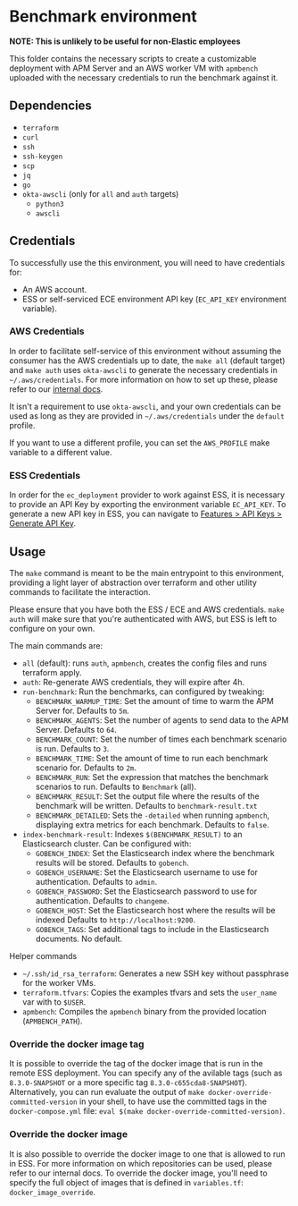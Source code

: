 # Benchmark environment

**NOTE: This is unlikely to be useful for non-Elastic employees**

This folder contains the necessary scripts to create a customizable deployment
with APM Server and an AWS worker VM with `apmbench` uploaded with the necessary
credentials to run the benchmark against it.

## Dependencies

- `terraform`
- `curl`
- `ssh`
- `ssh-keygen`
- `scp`
- `jq`
- `go`
- `okta-awscli` (only for `all` and `auth` targets)
  - `python3`
  - `awscli`

## Credentials

To successfully use the this environment, you will need to have credentials for:

- An AWS account.
- ESS or self-serviced ECE environment API key (`EC_API_KEY` environment variable).

### AWS Credentials

In order to facilitate self-service of this environment without assuming the consumer
has the AWS credentials up to date, the `make all` (default target) and `make auth`
uses `okta-awscli` to generate the necessary credentials in `~/.aws/credentials`.
For more information on how to set up these, please refer to our [internal docs](https://github.com/elastic/observability-dev/blob/main/environments/ecetest/README.md#okta-aws-cli-setup).

It isn't a requirement to use `okta-awscli`, and your own credentials can be used
as long as they are provided in `~/.aws/credentials` under the `default` profile.

If you want to use a different profile, you can set the `AWS_PROFILE` make variable
to a different value.

### ESS Credentials

In order for the `ec_deployment` provider to work against ESS, it is necessary to provide
an API Key by exporting the environment variable `EC_API_KEY`. To generate a new API
key in ESS, you can navigate to [Features > API Keys > Generate API Key](https://cloud.elastic.co/deployment-features/keys).

## Usage

The `make` command is meant to be the main entrypoint to this environment, providing a light
layer of abstraction over terraform and other utility commands to facilitate the interaction.

Please ensure that you have both the ESS / ECE and AWS credentials. `make auth` will make sure
that you're authenticated with AWS, but ESS is left to configure on your own.

The main commands are:

- `all` (default): runs `auth`, `apmbench`, creates the config files and runs terraform apply.
- `auth`: Re-generate AWS credentials, they will expire after 4h.
- `run-benchmark`: Run the benchmarks, can configured by tweaking:
  - `BENCHMARK_WARMUP_TIME`: Set the amount of time to warm the APM Server for. Defaults to `5m`.
  - `BENCHMARK_AGENTS`: Set the number of agents to send data to the APM Server. Defaults to `64`.
  - `BENCHMARK_COUNT`: Set the number of times each benchmark scenario is run. Defaults to `3`.
  - `BENCHMARK_TIME`: Set the amount of time to run each benchmark scenario for. Defaults to `2m`.
  - `BENCHMARK_RUN`: Set the expression that matches the benchmark scenarios to run. Defaults to `Benchmark` (all).
  - `BENCHMARK_RESULT`: Set the output file where the results of the benchmark will be written. Defaults to `benchmark-result.txt`
  - `BENCHMARK_DETAILED`: Sets the `-detailed` when running `apmbench`, displaying extra metrics for each benchmark. Defaults to `false`.
- `index-benchmark-result`: Indexes `$(BENCHMARK_RESULT)` to an Elasticsearch cluster. Can be configured with:
  - `GOBENCH_INDEX`: Set the Elasticsearch index where the benchmark results will be stored. Defaults to `gobench`.
  - `GOBENCH_USERNAME`: Set the Elasticsearch username to use for authentication. Defaults to `admin`.
  - `GOBENCH_PASSWORD`: Set the Elasticsearch password to use for authentication. Defaults to `changeme`.
  - `GOBENCH_HOST`: Set the Elasticsearch host where the results will be indexed Defaults to `http://localhost:9200`.
  - `GOBENCH_TAGS`: Set additional tags to include in the Elasticsearch documents. No default.

Helper commands

- `~/.ssh/id_rsa_terraform`: Generates a new SSH key without passphrase for the worker VMs.
- `terraform.tfvars`: Copies the examples tfvars and sets the `user_name` var with to `$USER`.
- `apmbench`: Compiles the `apmbench` binary from the provided location (`APMBENCH_PATH`).

### Override the docker image tag

It is possible to override the tag of the docker image that is run in the remote ESS deployment. You can
specify any of the avilable tags (such as `8.3.0-SNAPSHOT` or a more specific tag `8.3.0-c655cda8-SNAPSHOT`).
Alternatively, you can run evaluate the output of `make docker-override-committed-version` in your shell,
to have use the committed tags in the `docker-compose.yml` file: `eval $(make docker-override-committed-version)`.

### Override the docker image

It is also possible to override the docker image to one that is allowed to run in ESS. For more information
on which repositories can be used, please refer to our internal docs. To override the docker image, you'll need
to specify the full object of images that is defined in `variables.tf`: `docker_image_override`.
